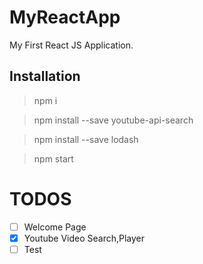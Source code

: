 # MyReactApp
My First React JS Application.

## Installation
> npm i

> npm install --save youtube-api-search

> npm install --save lodash

> npm start

# TODOS

- [ ] Welcome Page
- [x] Youtube Video Search,Player
- [ ] Test